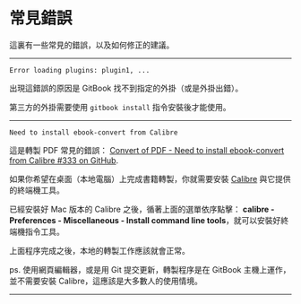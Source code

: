# 常見錯誤

這裏有一些常見的錯誤，以及如何修正的建議。

---------

```
Error loading plugins: plugin1, ...
```

出現這錯誤的原因是 GitBook 找不到指定的外掛（或是外掛出錯）。

第三方的外掛需要使用 `gitbook install` 指令安裝後才能使用。

---------

```
Need to install ebook-convert from Calibre
```

這是轉製 PDF 常見的錯誤： [Convert of PDF - Need to install ebook-convert from Calibre #333 on GitHub](https://github.com/GitbookIO/gitbook/issues/333).

如果你希望在桌面（本地電腦）上完成書籍轉製，你就需要安裝 [Calibre](http://calibre-ebook.com) 與它提供的終端機工具。

已經安裝好 Mac 版本的 Calibre 之後，循著上面的選單依序點擊： **calibre - Preferences - Miscellaneous - Install command line tools**，就可以安裝好終端機指令工具。

上面程序完成之後，本地的轉製工作應該就會正常。

ps. 使用網頁編輯器，或是用 Git 提交更新，轉製程序是在 GitBook 主機上運作，並不需要安裝 Calibre，這應該是大多數人的使用情境。

***
